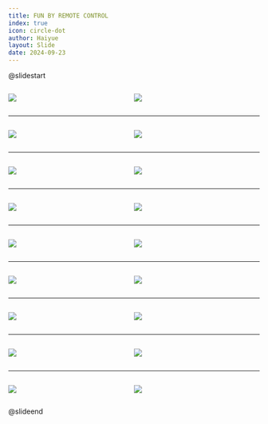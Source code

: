 ```yaml
---
title: FUN BY REMOTE CONTROL
index: true
icon: circle-dot
author: Haiyue
layout: Slide
date: 2024-09-23
---
```

 
@slidestart

<div style="display:flex">
<div style="flex:1">

![](https://raw.githubusercontent.com/yclord/reading/refs/heads/master/english/Level-X/FUN%20BY%20REMOTE%20CONTROL/001.webp)
</div>
<div style="flex:1">

![](https://raw.githubusercontent.com/yclord/reading/refs/heads/master/english/Level-X/FUN%20BY%20REMOTE%20CONTROL/002.webp)
</div>
</div>

---

<div style="display:flex">
<div style="flex:1">

![](https://raw.githubusercontent.com/yclord/reading/refs/heads/master/english/Level-X/FUN%20BY%20REMOTE%20CONTROL/003.webp)
</div>
<div style="flex:1">

![](https://raw.githubusercontent.com/yclord/reading/refs/heads/master/english/Level-X/FUN%20BY%20REMOTE%20CONTROL/004.webp)
</div>
</div>

---

<div style="display:flex">
<div style="flex:1">

![](https://raw.githubusercontent.com/yclord/reading/refs/heads/master/english/Level-X/FUN%20BY%20REMOTE%20CONTROL/005.webp)
</div>
<div style="flex:1">

![](https://raw.githubusercontent.com/yclord/reading/refs/heads/master/english/Level-X/FUN%20BY%20REMOTE%20CONTROL/006.webp)
</div>
</div>

---

<div style="display:flex">
<div style="flex:1">

![](https://raw.githubusercontent.com/yclord/reading/refs/heads/master/english/Level-X/FUN%20BY%20REMOTE%20CONTROL/007.webp)
</div>
<div style="flex:1">

![](https://raw.githubusercontent.com/yclord/reading/refs/heads/master/english/Level-X/FUN%20BY%20REMOTE%20CONTROL/008.webp)
</div>
</div>

---

<div style="display:flex">
<div style="flex:1">

![](https://raw.githubusercontent.com/yclord/reading/refs/heads/master/english/Level-X/FUN%20BY%20REMOTE%20CONTROL/009.webp)
</div>
<div style="flex:1">

![](https://raw.githubusercontent.com/yclord/reading/refs/heads/master/english/Level-X/FUN%20BY%20REMOTE%20CONTROL/010.webp)
</div>
</div>

---

<div style="display:flex">
<div style="flex:1">

![](https://raw.githubusercontent.com/yclord/reading/refs/heads/master/english/Level-X/FUN%20BY%20REMOTE%20CONTROL/011.webp)
</div>
<div style="flex:1">

![](https://raw.githubusercontent.com/yclord/reading/refs/heads/master/english/Level-X/FUN%20BY%20REMOTE%20CONTROL/012.webp)
</div>
</div>

---

<div style="display:flex">
<div style="flex:1">

![](https://raw.githubusercontent.com/yclord/reading/refs/heads/master/english/Level-X/FUN%20BY%20REMOTE%20CONTROL/013.webp)
</div>
<div style="flex:1">

![](https://raw.githubusercontent.com/yclord/reading/refs/heads/master/english/Level-X/FUN%20BY%20REMOTE%20CONTROL/014.webp)
</div>
</div>

---

<div style="display:flex">
<div style="flex:1">

![](https://raw.githubusercontent.com/yclord/reading/refs/heads/master/english/Level-X/FUN%20BY%20REMOTE%20CONTROL/015.webp)
</div>
<div style="flex:1">

![](https://raw.githubusercontent.com/yclord/reading/refs/heads/master/english/Level-X/FUN%20BY%20REMOTE%20CONTROL/016.webp)
</div>
</div>

---

<div style="display:flex">
<div style="flex:1">

![](https://raw.githubusercontent.com/yclord/reading/refs/heads/master/english/Level-X/FUN%20BY%20REMOTE%20CONTROL/017.webp)
</div>
<div style="flex:1">

![](https://raw.githubusercontent.com/yclord/reading/refs/heads/master/english/Level-X/FUN%20BY%20REMOTE%20CONTROL/018.webp)
</div>
</div>

@slideend